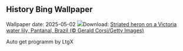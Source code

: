 ## History Bing Wallpaper
Wallpaper date: 2025-05-02
![](https://www.bing.com/th?id=OHR.BrazilHeron_EN-GB3243894936_UHD.jpg&w=1000)Download: [Striated heron on a Victoria water lily, Pantanal, Brazil (© Gerald Corsi/Getty Images)](https://www.bing.com/th?id=OHR.BrazilHeron_EN-GB3243894936_UHD.jpg)

Auto get programm by LtgX
